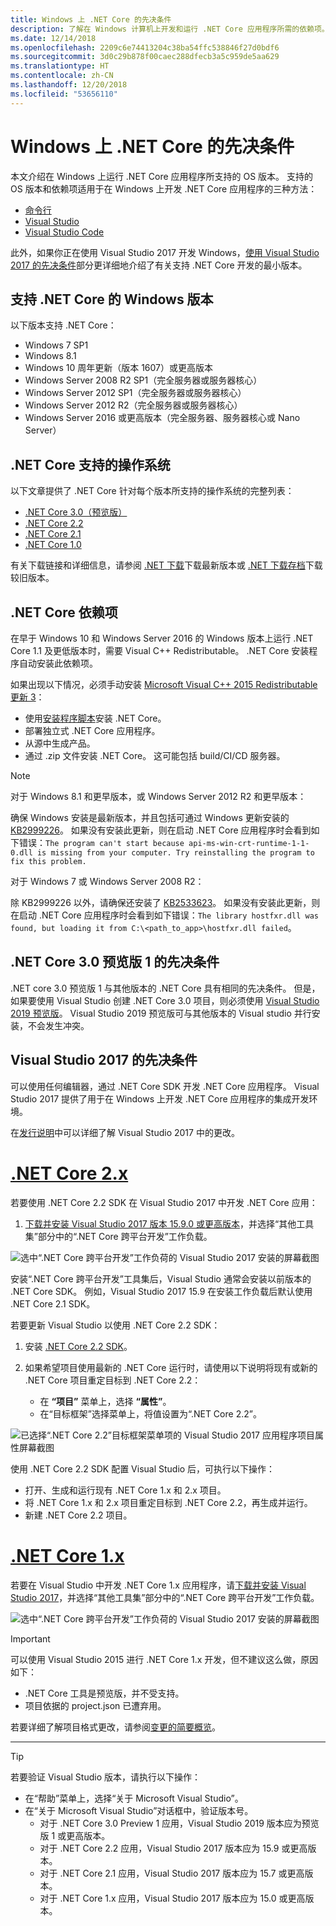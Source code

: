 ```yaml
---
title: Windows 上 .NET Core 的先决条件
description: 了解在 Windows 计算机上开发和运行 .NET Core 应用程序所需的依赖项。
ms.date: 12/14/2018
ms.openlocfilehash: 2209c6e74413204c38ba54ffc538846f27d0bdf6
ms.sourcegitcommit: 3d0c29b878f00caec288dfecb3a5c959de5aa629
ms.translationtype: HT
ms.contentlocale: zh-CN
ms.lasthandoff: 12/20/2018
ms.locfileid: "53656110"
---
```

# <a name="prerequisites-for-net-core-on-windows"></a>Windows 上 .NET Core 的先决条件

本文介绍在 Windows 上运行 .NET Core 应用程序所支持的 OS 版本。 支持的 OS 版本和依赖项适用于在 Windows 上开发 .NET Core 应用程序的三种方法：

* [命令行](tutorials/using-with-xplat-cli.md)
* [Visual Studio](https://www.visualstudio.com/downloads/?utm_medium=microsoft&utm_source=docs.microsoft.com&utm_campaign=button+cta&utm_content=download+vs2017)
* [Visual Studio Code](https://code.visualstudio.com/)

此外，如果你正在使用 Visual Studio 2017 开发 Windows，[使用 Visual Studio 2017 的先决条件](#prerequisites-with-visual-studio-2017)部分更详细地介绍了有关支持 .NET Core 开发的最小版本。

## <a name="net-core-supported-windows-versions"></a>支持 .NET Core 的 Windows 版本

以下版本支持 .NET Core：

* Windows 7 SP1
* Windows 8.1
* Windows 10 周年更新（版本 1607）或更高版本
* Windows Server 2008 R2 SP1（完全服务器或服务器核心）
* Windows Server 2012 SP1（完全服务器或服务器核心）
* Windows Server 2012 R2（完全服务器或服务器核心）
* Windows Server 2016 或更高版本（完全服务器、服务器核心或 Nano Server）

## <a name="net-core-supported-operating-systems"></a>.NET Core 支持的操作系统

以下文章提供了 .NET Core 针对每个版本所支持的操作系统的完整列表：

* [.NET Core 3.0（预览版）](https://github.com/dotnet/core/blob/master/release-notes/3.0/3.0-supported-os.md)
* [.NET Core 2.2](https://github.com/dotnet/core/blob/master/release-notes/2.2/2.2-supported-os.md)
* [.NET Core 2.1](https://github.com/dotnet/core/blob/master/release-notes/2.1/2.1-supported-os.md)
* [.NET Core 1.0](https://github.com/dotnet/core/blob/master/release-notes/1.0/1.0-supported-os.md)

有关下载链接和详细信息，请参阅 [.NET 下载](https://dotnet.microsoft.com/download)下载最新版本或 [.NET 下载存档](https://dotnet.microsoft.com/download/archives#dotnet-core)下载较旧版本。

## <a name="net-core-dependencies"></a>.NET Core 依赖项

在早于 Windows 10 和 Windows Server 2016 的 Windows 版本上运行 .NET Core 1.1 及更低版本时，需要 Visual C++ Redistributable。 .NET Core 安装程序自动安装此依赖项。

如果出现以下情况，必须手动安装 [Microsoft Visual C++ 2015 Redistributable 更新 3](https://www.microsoft.com/download/details.aspx?id=52685)：

* 使用[安装程序脚本](./tools/dotnet-install-script.md)安装 .NET Core。
* 部署独立式 .NET Core 应用程序。
* 从源中生成产品。
* 通过 .zip 文件安装 .NET Core。 这可能包括 build/CI/CD 服务器。

> [!NOTE]
> 对于 Windows 8.1 和更早版本，或 Windows Server 2012 R2 和更早版本：
>
> 确保 Windows 安装是最新版本，并且包括可通过 Windows 更新安装的 [KB2999226](https://support.microsoft.com/en-us/help/2999226/update-for-universal-c-runtime-in-windows)。 如果没有安装此更新，则在启动 .NET Core 应用程序时会看到如下错误：`The program can't start because api-ms-win-crt-runtime-1-1-0.dll is missing from your computer. Try reinstalling the program to fix this problem.`
>
> 对于 Windows 7 或 Windows Server 2008 R2：
>
> 除 KB2999226 以外，请确保还安装了 [KB2533623](https://support.microsoft.com/en-us/help/2533623/microsoft-security-advisory-insecure-library-loading-could-allow-remot)。 如果没有安装此更新，则在启动 .NET Core 应用程序时会看到如下错误：`The library hostfxr.dll was found, but loading it from C:\<path_to_app>\hostfxr.dll failed`。

## <a name="prerequisites-for-net-core-30-preview-1"></a>.NET Core 3.0 预览版 1 的先决条件

.NET core 3.0 预览版 1 与其他版本的 .NET Core 具有相同的先决条件。 但是，如果要使用 Visual Studio 创建 .NET Core 3.0 项目，则必须使用 [Visual Studio 2019 预览版](https://visualstudio.microsoft.com/vs/preview/)。 Visual Studio 2019 预览版可与其他版本的 Visual studio 并行安装，不会发生冲突。

## <a name="prerequisites-with-visual-studio-2017"></a>Visual Studio 2017 的先决条件
    
可以使用任何编辑器，通过 .NET Core SDK 开发 .NET Core 应用程序。 Visual Studio 2017 提供了用于在 Windows 上开发 .NET Core 应用程序的集成开发环境。

在[发行说明](/visualstudio/releasenotes/vs2017-relnotes)中可以详细了解 Visual Studio 2017 中的更改。

# <a name="net-core-2xtabnetcore2x"></a>[.NET Core 2.x](#tab/netcore2x)

若要使用 .NET Core 2.2 SDK 在 Visual Studio 2017 中开发 .NET Core 应用：

 1. [下载并安装 Visual Studio 2017 版本 15.9.0 或更高版本](/visualstudio/install/install-visual-studio)，并选择“其他工具集”部分中的“.NET Core 跨平台开发”工作负载。

![选中“.NET Core 跨平台开发”工作负荷的 Visual Studio 2017 安装的屏幕截图](./media/windows-prerequisites/vs-2017-workloads.jpg)

安装“.NET Core 跨平台开发”工具集后，Visual Studio 通常会安装以前版本的 .NET Core SDK。
例如，Visual Studio 2017 15.9 在安装工作负载后默认使用 .NET Core 2.1 SDK。

若要更新 Visual Studio 以使用 .NET Core 2.2 SDK：

 1. 安装 [.NET Core 2.2 SDK](https://dotnet.microsoft.com/download)。

 1. 如果希望项目使用最新的 .NET Core 运行时，请使用以下说明将现有或新的 .NET Core 项目重定目标到 .NET Core 2.2：

    * 在 **“项目”** 菜单上，选择 **“属性”**。
    * 在“目标框架”选择菜单上，将值设置为“.NET Core 2.2”。

![已选择“.NET Core 2.2”目标框架菜单项的 Visual Studio 2017 应用程序项目属性屏幕截图](./media/windows-prerequisites/targeting-dotnet-core.jpg)

使用 .NET Core 2.2 SDK 配置 Visual Studio 后，可执行以下操作：

* 打开、生成和运行现有 .NET Core 1.x 和 2.x 项目。
* 将 .NET Core 1.x 和 2.x 项目重定目标到 .NET Core 2.2，再生成并运行。
* 新建 .NET Core 2.2 项目。

# <a name="net-core-1xtabnetcore1x"></a>[.NET Core 1.x](#tab/netcore1x)

若要在 Visual Studio 中开发 .NET Core 1.x 应用程序，请[下载并安装 Visual Studio 2017](/visualstudio/install/install-visual-studio)，并选择“其他工具集”部分中的“.NET Core 跨平台开发”工作负载。

![选中“.NET Core 跨平台开发”工作负荷的 Visual Studio 2017 安装的屏幕截图](./media/windows-prerequisites/vs-workloads.jpg)

> [!IMPORTANT]
> 可以使用 Visual Studio 2015 进行 .NET Core 1.x 开发，但不建议这么做，原因如下：
  > * .NET Core 工具是预览版，并不受支持。
  > * 项目依据的 project.json 已遭弃用。
>
> 若要详细了解项目格式更改，请参阅[变更的简要概览](./tools/cli-msbuild-architecture.md)。

---

<a name="vs-mapping"></a>

> [!TIP]
> 若要验证 Visual Studio 版本，请执行以下操作：
>
> * 在“帮助”菜单上，选择“关于 Microsoft Visual Studio”。
> * 在“关于 Microsoft Visual Studio”对话框中，验证版本号。
>   * 对于 .NET Core 3.0 Preview 1 应用，Visual Studio 2019 版本应为预览版 1 或更高版本。
>   * 对于 .NET Core 2.2 应用，Visual Studio 2017 版本应为 15.9 或更高版本。
>   * 对于 .NET Core 2.1 应用，Visual Studio 2017 版本应为 15.7 或更高版本。
>   * 对于 .NET Core 1.x 应用，Visual Studio 2017 版本应为 15.0 或更高版本。
